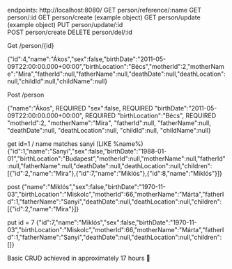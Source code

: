 endpoints:
http://localhost:8080/
GET person/reference/:name
GET person/:id
GET person/create    (example object)
GET person/update    (example object)
PUT person/update/:id  
POST person/create
DELETE person/del/:id

Get /person/{id}

{"id":4,"name":"Ákos","sex":false,"birthDate":"2011-05-09T22:00:00.000+00:00","birthLocation":"Bécs","motherId":2,"motherName":"Mira","fatherId":null,"fatherName":null,"deathDate":null,"deathLocation":null,"childId":null,"childName":null}

Post /person

{"name":"Ákos",  REQUIRED
"sex":false, REQUIRED
"birthDate":"2011-05-09T22:00:00.000+00:00", REQUIRED
"birthLocation":"Bécs", REQUIRED
"motherId":2, 
"motherName":"Mira",
"fatherId":null,
"fatherName":null,
"deathDate":null,
"deathLocation":null,
"childId":null,
"childName":null}

get id=1 / name matches sanyi (LIKE %name%)
{"id":1,"name":"Sanyi","sex":false,"birthDate":"1988-01-01","birthLocation":"Budapest","motherId":null,"motherName":null,"fatherId":null,"fatherName":null,"deathDate":null,"deathLocation":null,"children":[{"id":2,"name":"Mira"},{"id":7,"name":"Miklós"},{"id":8,"name":"Miklós"}]}

post
{"name":"Miklós","sex":false,"birthDate":"1970-11-03","birthLocation":"Miskolc","motherId":66,"motherName":"Márta","fatherId":1,"fatherName":"Sanyi","deathDate":null,"deathLocation":null,"children":[{"id":2,"name":"Mira"}]}

put id = 7
{"id":7,"name":"Miklós","sex":false,"birthDate":"1970-11-03","birthLocation":"Miskolc","motherId":66,"motherName":"Márta","fatherId":1,"fatherName":"Sanyi","deathDate":null,"deathLocation":null,"children":[]}


Basic CRUD achieved in approximately 17 hours 🥲
